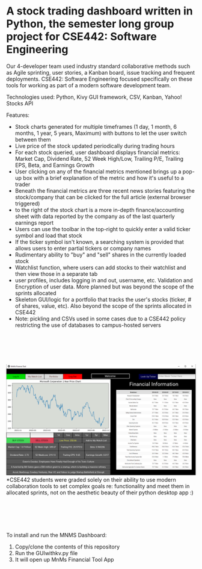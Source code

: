 # A stock trading dashboard written in Python, the semester long group project for CSE442: Software Engineering 
Our 4-developer team used industry standard collaborative methods such as Agile sprinting, user stories, a Kanban board, issue tracking and frequent deployments. 
CSE442: Software Engineering focused specifically on these tools for working as part of a modern software development team.

Technologies used: Python, Kivy GUI framework, CSV, Kanban, Yahoo! Stocks API

Features:
- Stock charts generated for multiple timeframes (1 day, 1 month, 6 months, 1 year, 5 years, Maximum) with buttons to let the user switch between them
- Live price of the stock updated periodically during trading hours
- For each stock queried, user dashboard displays financial metrics: Market Cap, Dividend Rate, 52 Week High/Low, Trailing P/E, Trailing EPS, Beta, and Earnings Growth
- User clicking on any of the financial metrics mentioned brings up a pop-up box with a brief explanation of the metric and how it's useful to a trader
- Beneath the financial metrics are three recent news stories featuring the stock/company that can be clicked for the full article (external browser triggered)
- to the right of the stock chart is a more in-depth finance/accounting sheet with data reported by the company as of the last quarterly earnings report
- Users can use the toolbar in the top-right to quickly enter a valid ticker symbol and load that stock
- If the ticker symbol isn't known, a searching system is provided that allows users to enter partial tickers or company names
- Rudimentary ability to "buy" and "sell" shares in the currently loaded stock
- Watchlist function, where users can add stocks to their watchlist and then view those in a separate tab
- user profiles, includes logging in and out, username, etc. Validation and Encryption of user data. More planned but was beyond the scope of the sprints allocated
- Skeleton GUI/logic for a portfolio that tracks the user's stocks (ticker, # of shares, value, etc). Also beyond the scope of the sprints allocated in CSE442
- Note: pickling and CSVs used in some cases due to a CSE442 policy restricting the use of databases to campus-hosted servers

<br/>
<br/>
<br/>
<br/>

![The MNMS Stock Dashboard](/demo.png)
*CSE442 students were graded solely on their ability to use modern collaboration tools to set complex goals re: functionality and meet them in allocated sprints, not on the aesthetic beauty of their python desktop app :)


<br/>
<br/>
<br/>
<br/>

To install and run the MNMS Dashboard:<br/>
1. Copy/clone the contents of this repository<br/>
2. Run the GUIwithkv.py file<br/>
3. It will open up MnMs Financial Tool App<br/>

